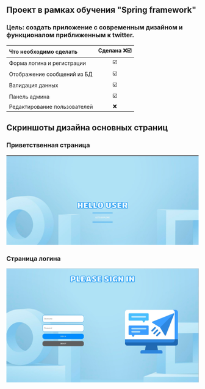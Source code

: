 ## Проект в рамках обучения "Spring framework"

### Цель: создать приложение с современным дизайном и функционалом приближенным к twitter.

| Что необходимо сделать       |    Сделана ❌☑️  |
| :---        |    :----:    |
|Форма логина и регистрации|☑️ |  
|Отображение сообщений из БД|☑️|
|Валидация данных|☑️|
|Панель админа| ☑️|
|Редактирование пользователей| ❌|

## Скриншоты дизайна основных страниц

### Приветственная страница
![img](img/greeting_page.jpg)

### Страница логина
![img](img/login_page.jpg)
